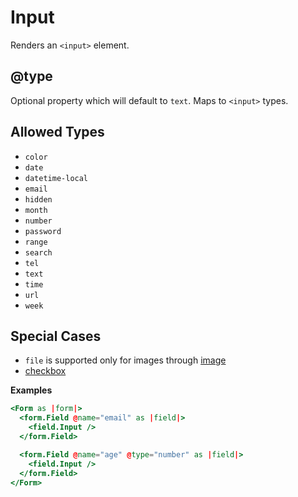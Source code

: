 # Input

Renders an `<input>` element.

## @type

Optional property which will default to `text`. Maps to `<input>` types.

## Allowed Types

- `color`
- `date`
- `datetime-local`
- `email`
- `hidden`
- `month`
- `number`
- `password`
- `range`
- `search`
- `tel`
- `text`
- `time`
- `url`
- `week`

## Special Cases

- `file` is supported only for images through [image](./image)
- [checkbox](./checkbox)

**Examples**

```hbs
<Form as |form|>
  <form.Field @name="email" as |field|>
    <field.Input />
  </form.Field>

  <form.Field @name="age" @type="number" as |field|>
    <field.Input />
  </form.Field>
</Form>
```
